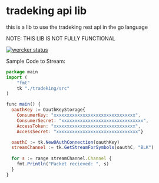 tradeking api lib
======

this is a lib to use the
tradeking rest api in the go language


NOTE:
THIS LIB IS NOT FULLY FUNCTIONAL


[![wercker status](https://app.wercker.com/status/fad991cb7a12f8e507f62942d95a47bc/m/ "wercker status")](https://app.wercker.com/project/bykey/fad991cb7a12f8e507f62942d95a47bc)


Sample Code to Stream:
```javascript
package main
import (
	"fmt"
	tk "./tradeking/src"
)

func main() {
  oauthKey := OauthKeyStorage{
    ConsumerKey: "xxxxxxxxxxxxxxxxxxxxxxxxxxxxxxx",
    ConsumerSecret: "xxxxxxxxxxxxxxxxxxxxxxxxxxxxxxx",
    AccessToken: "xxxxxxxxxxxxxxxxxxxxxxxxxxxxxxx",
    AccessSecret: "xxxxxxxxxxxxxxxxxxxxxxxxxxxxxxx"}

  oauthC := tk.NewOAuthConnection(oauthKey)
  streamChannel := tk.GetStreamForSymbols(oauthC, "BLK")
  
  for s := range streamChannel.Channel {
    fmt.Println("Packet recieved: ", s)
  }
}
```
